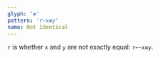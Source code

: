 ```yaml
---
glyph: '≢'
pattern: 'r←x≢y'
name: Not Identical
---
```


`r` is whether `x` and `y` are not exactly equal: `r←~x≡y`.